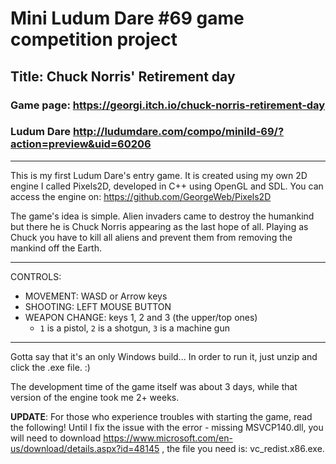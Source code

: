 # Mini Ludum Dare #69 game competition project
## Title: Chuck Norris' Retirement day
### Game page: https://georgi.itch.io/chuck-norris-retirement-day
### Ludum Dare http://ludumdare.com/compo/minild-69/?action=preview&uid=60206

----------------------------------------------------------------------- 

This is my first Ludum Dare's entry game. 
It is created using my own 2D engine I called Pixels2D, developed in C++ using OpenGL and SDL. 
You can access the engine on: https://github.com/GeorgeWeb/Pixels2D 

The game's idea is simple. Alien invaders came to destroy the humankind but there he is Chuck Norris appearing as the last hope of all. Playing as Chuck you have to kill all aliens and prevent them from removing the mankind off the Earth. 

-----------------------------------------------------------------------

CONTROLS: 
- MOVEMENT: WASD or Arrow keys 
- SHOOTING: LEFT MOUSE BUTTON 
- WEAPON CHANGE: keys 1, 2 and 3 (the upper/top ones) 
  - `1` is a pistol, `2` is a shotgun, `3` is a machine gun

----------------------------------------------------------------------- 

Gotta say that it's an only Windows build...
In order to run it, just unzip and click the .exe file. :) 

The development time of the game itself was about 3 days, while that version of the engine took me 2+ weeks. 

**UPDATE**: For those who experience troubles with starting the game, read the following! Until I fix the issue with the error - missing MSVCP140.dll, you will need to download https://www.microsoft.com/en-us/download/details.aspx?id=48145 , the file you need is: vc_redist.x86.exe.
